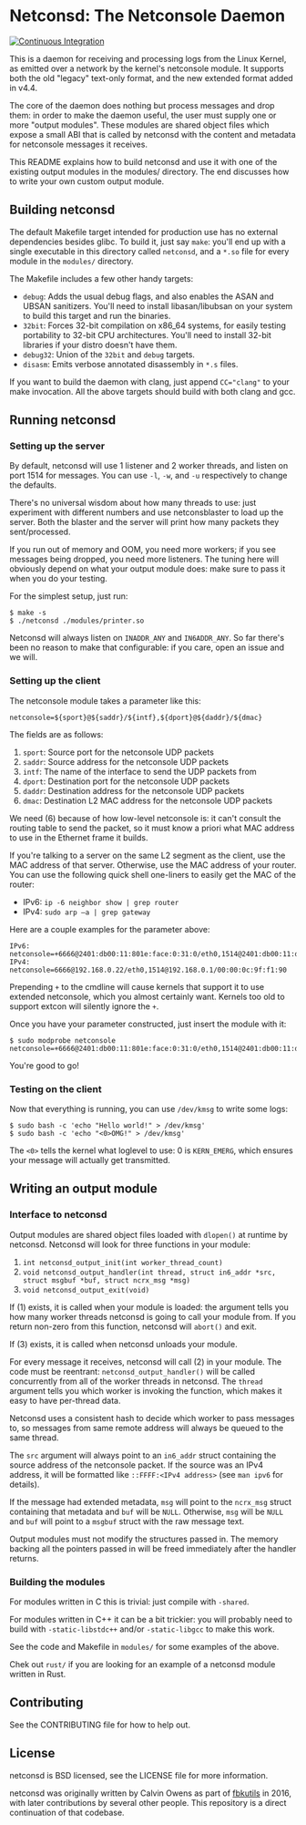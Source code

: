 # Netconsd: The Netconsole Daemon

[![Continuous Integration](https://github.com/facebook/netconsd/workflows/Continuous%20Integration/badge.svg?event=push)](https://github.com/facebook/netconsd/actions?query=workflow%3A%22Continuous+Integration%22)

This is a daemon for receiving and processing logs from the Linux Kernel, as
emitted over a network by the kernel's netconsole module. It supports both the
old "legacy" text-only format, and the new extended format added in v4.4.

The core of the daemon does nothing but process messages and drop them: in order
to make the daemon useful, the user must supply one or more "output modules".
These modules are shared object files which expose a small ABI that is called by
netconsd with the content and metadata for netconsole messages it receives.

This README explains how to build netconsd and use it with one of the existing
output modules in the modules/ directory. The end discusses how to write your
own custom output module.

## Building netconsd

The default Makefile target intended for production use has no external
dependencies besides glibc. To build it, just say `make`: you'll end up with a
single executable in this directory called `netconsd`, and a `*.so` file for every
module in the `modules/` directory.

The Makefile includes a few other handy targets:

* `debug`: Adds the usual debug flags, and also enables the ASAN and
           UBSAN sanitizers. You'll need to install libasan/libubsan on
           your system to build this target and run the binaries.
* `32bit`: Forces 32-bit compilation on x86_64 systems, for easily
           testing portability to 32-bit CPU architectures. You'll need
           to install 32-bit libraries if your distro doesn't have them.
* `debug32`: Union of the `32bit` and `debug` targets.
* `disasm`: Emits verbose annotated disassembly in `*.s` files.

If you want to build the daemon with clang, just append `CC="clang"` to your
make invocation. All the above targets should build with both clang and gcc.

## Running netconsd

### Setting up the server

By default, netconsd will use 1 listener and 2 worker threads, and listen on
port 1514 for messages. You can use `-l`, `-w`, and `-u` respectively to change
the defaults.

There's no universal wisdom about how many threads to use: just experiment with
different numbers and use netconsblaster to load up the server. Both the blaster
and the server will print how many packets they sent/processed.

If you run out of memory and OOM, you need more workers; if you see messages
being dropped, you need more listeners. The tuning here will obviously depend on
what your output module does: make sure to pass it when you do your testing.

For the simplest setup, just run:

```
$ make -s
$ ./netconsd ./modules/printer.so
```

Netconsd will always listen on `INADDR_ANY` and `IN6ADDR_ANY`. So far there's been
no reason to make that configurable: if you care, open an issue and we will.

### Setting up the client

The netconsole module takes a parameter like this:

```
netconsole=${sport}@${saddr}/${intf},${dport}@${daddr}/${dmac}
```

The fields are as follows:

1. `sport`: Source port for the netconsole UDP packets
2. `saddr`: Source address for the netconsole UDP packets
3. `intf`: The name of the interface to send the UDP packets from
4. `dport`: Destination port for the netconsole UDP packets
5. `daddr`: Destination address for the netconsole UDP packets
6. `dmac`: Destination L2 MAC address for the netconsole UDP packets

We need (6) because of how low-level netconsole is: it can't consult the routing
table to send the packet, so it must know a priori what MAC address to use in
the Ethernet frame it builds.

If you're talking to a server on the same L2 segment as the client, use the MAC
address of that server. Otherwise, use the MAC address of your router. You can
use the following quick shell one-liners to easily get the MAC of the router:

* IPv6: `ip -6 neighbor show | grep router`
* IPv4: `sudo arp –a | grep gateway`

Here are a couple examples for the parameter above:

```
IPv6: netconsole=+6666@2401:db00:11:801e:face:0:31:0/eth0,1514@2401:db00:11:d0be:face:0:1b:0/c0:8c:60:3d:0d:bc
IPv4: netconsole=6666@192.168.0.22/eth0,1514@192.168.0.1/00:00:0c:9f:f1:90
```

Prepending `+` to the cmdline will cause kernels that support it to use extended
netconsole, which you almost certainly want. Kernels too old to support extcon
will silently ignore the `+`.

Once you have your parameter constructed, just insert the module with it:

```
$ sudo modprobe netconsole netconsole=+6666@2401:db00:11:801e:face:0:31:0/eth0,1514@2401:db00:11:d0be:face:0:1b:0/c0:8c:60:3d:0d:bc
```

You're good to go!

### Testing on the client

Now that everything is running, you can use `/dev/kmsg` to write some logs:

```
$ sudo bash -c 'echo "Hello world!" > /dev/kmsg'
$ sudo bash -c 'echo "<0>OMG!" > /dev/kmsg'
```

The `<0>` tells the kernel what loglevel to use: 0 is `KERN_EMERG`, which ensures
your message will actually get transmitted.

## Writing an output module

### Interface to netconsd

Output modules are shared object files loaded with `dlopen()` at runtime by
netconsd. Netconsd will look for three functions in your module:

1. `int netconsd_output_init(int worker_thread_count)`
2. `void netconsd_output_handler(int thread, struct in6_addr *src, struct msgbuf *buf, struct ncrx_msg *msg)`
3. `void netconsd_output_exit(void)`

If (1) exists, it is called when your module is loaded: the argument tells you
how many worker threads netconsd is going to call your module from. If you
return non-zero from this function, netconsd will `abort()` and exit.

If (3) exists, it is called when netconsd unloads your module.

For every message it receives, netconsd will call (2) in your module. The code
must be reentrant: `netconsd_output_handler()` will be called concurrently from
all of the worker threads in netconsd. The `thread` argument tells you which
worker is invoking the function, which makes it easy to have per-thread data.

Netconsd uses a consistent hash to decide which worker to pass messages to, so
messages from same remote address will always be queued to the same thread.

The `src` argument will always point to an `in6_addr` struct containing the source
address of the netconsole packet. If the source was an IPv4 address, it will be
formatted like `::FFFF:<IPv4 address>` (see `man ipv6` for details).

If the message had extended metadata, `msg` will point to the `ncrx_msg` struct
containing that metadata and `buf` will be `NULL`. Otherwise, `msg` will be `NULL`
and `buf` will point to a `msgbuf` struct with the raw message text.

Output modules must not modify the structures passed in. The memory backing all
the pointers passed in will be freed immediately after the handler returns.

### Building the modules

For modules written in C this is trivial: just compile with `-shared`.

For modules written in C++ it can be a bit trickier: you will probably need to
build with `-static-libstdc++` and/or `-static-libgcc` to make this work.

See the code and Makefile in `modules/` for some examples of the above.

Chek out `rust/` if you are looking for an example of a netconsd module
written in Rust.

## Contributing

See the CONTRIBUTING file for how to help out.

## License

netconsd is BSD licensed, see the LICENSE file for more information.

netconsd was originally written by Calvin Owens as part of
[fbkutils](https://github.com/facebookarchive/fbkutils) in 2016, with later
contributions by several other people. This repository is a direct continuation
of that codebase.
